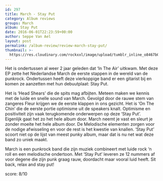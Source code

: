 ```yaml
---
id: 297
title: March - Stay Put
category: Album reviews
groups: March
album: Stay Put
date: 2016-06-01T22:23:59+00:00
author: Seppe Van Ael
layout: post
permalink: /album-review/review-march-stay-put/
thumbnail: >-
  https://res.cloudinary.com/rockxxl/image/upload/tumblr_inline_o8467b05og1uncqs0_540.jpg
---
```

Het is ondertussen al weer 2 jaar geleden dat ‘In The Air’ uitkwam. Met deze EP zette het Nederlandse March de eerste stappen in de wereld van de punkrock. Ondertussen heeft deze vierkoppige band er een gitarist bij en komen ze aanzetten met hun debuutplaat: Stay Put.

Het is ‘Head Shears’ die de spits mag afbijten. Meteen maken we kennis met de luide en snelle sound van March. Gevolgd door de rauwe stem van zangeres Fleur krijgen we de eerste klappen in ons gezicht. Het is ‘On The Chin’ die de eerste portie optimisme uit de speakers knalt. Optimisme en positiviteit zijn vaak terugkomende onderwerpen op deze ‘Stay Put’. Eigenlijk gaat het zo het hele album door. March neemt je vast en sleurt je zonder moeite het hele album door. De Melodische elementen zorgen voor de nodige afwisseling en voor de rest is het kwestie van knallen. ‘Stay Put’ scoort niet op de lijst van meest punky album, maar dat is nu net wat deze band zo uniek maakt.

March is een punkrock band die zijn muziek combineert met luide rock ‘n roll en een melodische ondertoon. Met ‘Stay Put’ leveren ze 12 nummers af voor degene die zijn punk graag rauw, doordacht maar vooral luid heeft. Sit back, relax and stay put!

score: 8/10
